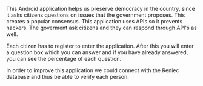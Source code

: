 This Android application helps us preserve democracy in the country, since it asks citizens questions on issues that the government proposes. This creates a popular consensus.
This application uses APIs so it prevents hackers. The goverment ask citizens and they can respond through API's as well.

Each citizen has to register to enter the application. After this you will enter a question box which you can answer and if you have already answered, you can see the percentage of each question.

In order to improve this application we could connect with the Reniec database and thus be able to verify each person.
